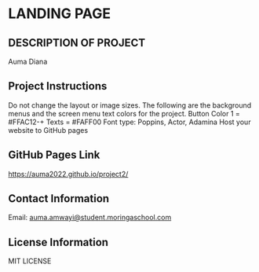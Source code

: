
# LANDING PAGE
## DESCRIPTION OF PROJECT
Auma Diana


## Project Instructions
Do not change the layout or image sizes.
The following are the background menus and the screen menu text colors for the project.
Button Color 1 = #FFAC12-+
Texts = #FAFF00
Font type: Poppins,  Actor, Adamina
Host your website to  GitHub pages

## GitHub Pages Link
https://auma2022.github.io/project2/

## Contact Information
Email: auma.amwayi@student.moringaschool.com

## License Information
MIT LICENSE

